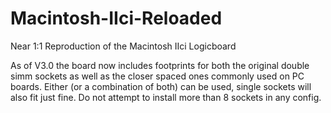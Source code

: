 # Macintosh-IIci-Reloaded
Near 1:1 Reproduction of the Macintosh IIci Logicboard

As of V3.0 the board now includes footprints for both the original double simm sockets as well as the closer spaced ones commonly used on PC boards. Either (or a combination of both) can be used, single sockets will also fit just fine. Do not attempt to install more than 8 sockets in any config.

